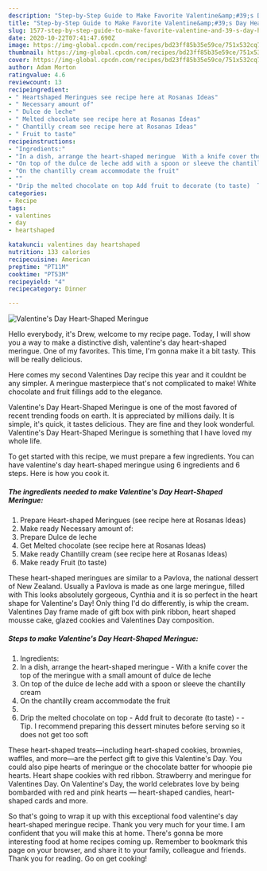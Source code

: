 ```yaml
---
description: "Step-by-Step Guide to Make Favorite Valentine&amp;#39;s Day Heart-Shaped Meringue"
title: "Step-by-Step Guide to Make Favorite Valentine&amp;#39;s Day Heart-Shaped Meringue"
slug: 1577-step-by-step-guide-to-make-favorite-valentine-and-39-s-day-heart-shaped-meringue
date: 2020-10-22T07:41:47.690Z
image: https://img-global.cpcdn.com/recipes/bd23ff85b35e59ce/751x532cq70/valentines-day-heart-shaped-meringue-recipe-main-photo.jpg
thumbnail: https://img-global.cpcdn.com/recipes/bd23ff85b35e59ce/751x532cq70/valentines-day-heart-shaped-meringue-recipe-main-photo.jpg
cover: https://img-global.cpcdn.com/recipes/bd23ff85b35e59ce/751x532cq70/valentines-day-heart-shaped-meringue-recipe-main-photo.jpg
author: Adam Morton
ratingvalue: 4.6
reviewcount: 13
recipeingredient:
- " Heartshaped Meringues see recipe here at Rosanas Ideas"
- " Necessary amount of"
- " Dulce de leche"
- " Melted chocolate see recipe here at Rosanas Ideas"
- " Chantilly cream see recipe here at Rosanas Ideas"
- " Fruit to taste"
recipeinstructions:
- "Ingredients:"
- "In a dish, arrange the heart-shaped meringue  With a knife cover the top of the meringue with a small amount of dulce de leche"
- "On top of the dulce de leche add with a spoon or sleeve the chantilly cream"
- "On the chantilly cream accommodate the fruit"
- ""
- "Drip the melted chocolate on top Add fruit to decorate (to taste)  Tip. I recommend preparing this dessert minutes before serving so it does not get too soft"
categories:
- Recipe
tags:
- valentines
- day
- heartshaped

katakunci: valentines day heartshaped 
nutrition: 133 calories
recipecuisine: American
preptime: "PT11M"
cooktime: "PT53M"
recipeyield: "4"
recipecategory: Dinner

---
```



![Valentine&#39;s Day Heart-Shaped Meringue](https://img-global.cpcdn.com/recipes/bd23ff85b35e59ce/751x532cq70/valentines-day-heart-shaped-meringue-recipe-main-photo.jpg)

Hello everybody, it's Drew, welcome to my recipe page. Today, I will show you a way to make a distinctive dish, valentine&#39;s day heart-shaped meringue. One of my favorites. This time, I'm gonna make it a bit tasty. This will be really delicious.

Here comes my second Valentines Day recipe this year and it couldnt be any simpler. A meringue masterpiece that&#39;s not complicated to make! White chocolate and fruit fillings add to the elegance.

Valentine&#39;s Day Heart-Shaped Meringue is one of the most favored of recent trending foods on earth. It is appreciated by millions daily. It is simple, it's quick, it tastes delicious. They are fine and they look wonderful. Valentine&#39;s Day Heart-Shaped Meringue is something that I have loved my whole life.


To get started with this recipe, we must prepare a few ingredients. You can have valentine&#39;s day heart-shaped meringue using 6 ingredients and 6 steps. Here is how you cook it.

<!--inarticleads1-->

##### The ingredients needed to make Valentine&#39;s Day Heart-Shaped Meringue:

1. Prepare  Heart-shaped Meringues (see recipe here at Rosanas Ideas)
1. Make ready  Necessary amount of:
1. Prepare  Dulce de leche
1. Get  Melted chocolate (see recipe here at Rosanas Ideas)
1. Make ready  Chantilly cream (see recipe here at Rosanas Ideas)
1. Make ready  Fruit (to taste)


These heart-shaped meringues are similar to a Pavlova, the national dessert of New Zealand. Usually a Pavlova is made as one large meringue, filled with This looks absolutely gorgeous, Cynthia and it is so perfect in the heart shape for Valentine&#39;s Day! Only thing I&#39;d do differently, is whip the cream. Valentines Day frame made of gift box with pink ribbon, heart shaped mousse cake, glazed cookies and Valentines Day composition. 

<!--inarticleads2-->

##### Steps to make Valentine&#39;s Day Heart-Shaped Meringue:

1. Ingredients:
1. In a dish, arrange the heart-shaped meringue  - With a knife cover the top of the meringue with a small amount of dulce de leche
1. On top of the dulce de leche add with a spoon or sleeve the chantilly cream
1. On the chantilly cream accommodate the fruit
1. 
1. Drip the melted chocolate on top - Add fruit to decorate (to taste) -  - Tip. I recommend preparing this dessert minutes before serving so it does not get too soft


These heart-shaped treats—including heart-shaped cookies, brownies, waffles, and more—are the perfect gift to give this Valentine&#39;s Day. You could also pipe hearts of meringue or the chocolate batter for whoopie pie hearts. Heart shape cookies with red ribbon. Strawberry and meringue for Valentines Day. On Valentine&#39;s Day, the world celebrates love by being bombarded with red and pink hearts — heart-shaped candies, heart-shaped cards and more. 

So that's going to wrap it up with this exceptional food valentine&#39;s day heart-shaped meringue recipe. Thank you very much for your time. I am confident that you will make this at home. There's gonna be more interesting food at home recipes coming up. Remember to bookmark this page on your browser, and share it to your family, colleague and friends. Thank you for reading. Go on get cooking!
